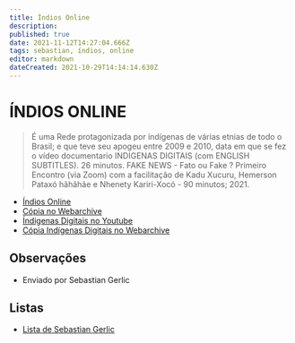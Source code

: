 ```yaml
---
title: Índios Online
description: 
published: true
date: 2021-11-12T14:27:04.666Z
tags: sebastian, índios, online
editor: markdown
dateCreated: 2021-10-29T14:14:14.630Z
---
```


# ÍNDIOS ONLINE
> É uma Rede protagonizada por indígenas de várias etnias de todo o Brasil; e que teve seu apogeu entre 2009 e 2010, data em que se fez o vídeo documentario INDIGENAS DIGITAIS (com ENGLISH SUBTITLES). 26 minutos.
FAKE NEWS - Fato ou Fake ? Primeiro Encontro (via Zoom) com a facilitação de Kadu Xucuru, Hemerson Pataxó hãhãhãe e Nhenety Kariri-Xocó - 90 minutos; 2021.
- [Índios Online](http://www.indiosonline.net/)
- [Cópia no Webarchive](https://web.archive.org/web/20210921075029/http://www.indiosonline.net/)
- [Índigenas Digitais no Youtube](https://www.youtube.com/watch?v=T2I7ovB6E7k)
- [Cópia Indígenas Digitais no Webarchive](https://web.archive.org/web/20210726010047/https://www.youtube.com/watch?v=T2I7ovB6E7k)

## Observações

- Enviado por Sebastian Gerlic

## Listas

 - [Lista de Sebastian Gerlic](/listas/sebastian-gerlic)